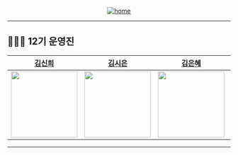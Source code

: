 <div align="center">

<a href="https://likelion-12th-skhu.github.io/recruit_page_fe/">

![home](https://img.shields.io/badge/Home-LikeLion12th-orange)

</a>

</div>

---

## 👩🏻‍💻 12기 운영진

|          [김신희](https://github.com/shinheekim)          |          [김시은](https://github.com/kimsieun99)          |          [김은혜](https://github.com/gracekim527)          |          [김효중](https://github.com/khj0426)          |          [백하윤](https://github.com/hayoon07)          |          [안준영](https://github.com/Junyeong-An)          |          [오동재](https://github.com/djdongjae)          |          [주영빈](https://github.com/Rommmu)          |          [최기웅](https://github.com/giwoong01)          |
| :-------------------------------------------------------: | :-------------------------------------------------------: | :--------------------------------------------------------: | :-----------------------------------------------------: | :--------------------------------------------------------: | :------------------------------------------------------: | :---------------------------------------------------: | :---------------------------------------------------: | :---------------------------------------------------: |
| <img src="https://github.com/shinheekim.png" width="150"> | <img src="https://github.com/kimsieun99.png" width="150"> | <img src="https://github.com/gracekim527.png" width="150"> | <img src="https://github.com/khj0426.png" width="150"> | <img src="https://github.com/hayoon07.png" width="150"> | <img src="https://github.com/Junyeong-An.png" width="150"> | <img src="https://github.com/djdongjae.png" width="150"> | <img src="https://github.com/Rommmu.png" width="150"> | <img src="https://github.com/giwoong01.png" width="150"> |

---
